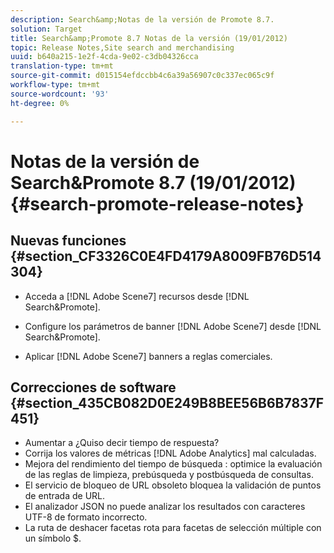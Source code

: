 ```yaml
---
description: Search&amp;Notas de la versión de Promote 8.7.
solution: Target
title: Search&amp;Promote 8.7 Notas de la versión (19/01/2012)
topic: Release Notes,Site search and merchandising
uuid: b640a215-1e2f-4cda-9e02-c3db04326cca
translation-type: tm+mt
source-git-commit: d015154efdccbb4c6a39a56907c0c337ec065c9f
workflow-type: tm+mt
source-wordcount: '93'
ht-degree: 0%

---
```



# Notas de la versión de Search&amp;Promote 8.7 (19/01/2012){#search-promote-release-notes}

## Nuevas funciones {#section_CF3326C0E4FD4179A8009FB76D514304}

* Acceda a [!DNL Adobe Scene7] recursos desde [!DNL Search&Promote].
* Configure los parámetros de banner [!DNL Adobe Scene7] desde [!DNL Search&Promote].

* Aplicar [!DNL Adobe Scene7] banners a reglas comerciales.

## Correcciones de software {#section_435CB082D0E249B8BEE56B6B7837F451}

* Aumentar a ¿Quiso decir tiempo de respuesta?
* Corrija los valores de métricas [!DNL Adobe Analytics] mal calculadas.
* Mejora del rendimiento del tiempo de búsqueda : optimice la evaluación de las reglas de limpieza, prebúsqueda y postbúsqueda de consultas.
* El servicio de bloqueo de URL obsoleto bloquea la validación de puntos de entrada de URL.
* El analizador JSON no puede analizar los resultados con caracteres UTF-8 de formato incorrecto.
* La ruta de deshacer facetas rota para facetas de selección múltiple con un símbolo $.

